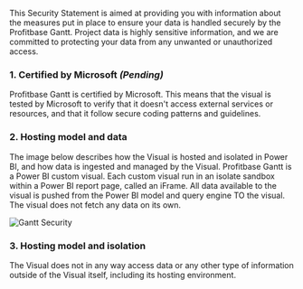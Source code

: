 This Security Statement is aimed at providing you with information about the measures put in place to ensure your data is handled securely by the Profitbase Gantt. Project data is highly sensitive information, and we are committed to protecting your data from any unwanted or unauthorized access.

### 1. Certified by Microsoft _(Pending)_
Profitbase Gantt is certified by Microsoft. This means that the visual is tested by Microsoft to verify 
that it doesn't access external services or resources, and that it follow secure coding patterns and guidelines.

### 2. Hosting model and data  
The image below describes how the Visual is hosted and isolated in Power BI, and how data is ingested and managed by the Visual.
Profitbase Gantt is a Power BI custom visual. Each custom visual run in an isolate sandbox within a Power BI report page, called an iFrame. All data available to the visual is pushed from the Power BI model and query engine TO the visual. The visual does not fetch any data on its own.  

![Gantt Security](https://user-images.githubusercontent.com/82056309/193035643-3fc357a2-8885-4615-ba7b-b4c29bb20bda.png)


### 3. Hosting model and isolation  
The Visual does not in any way access data or any other type of information outside of the Visual itself, including its hosting environment.  